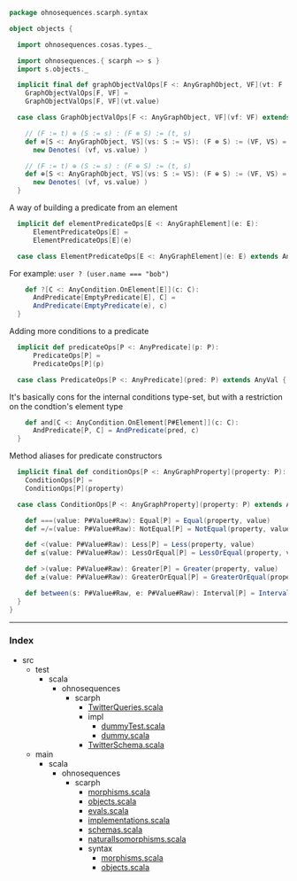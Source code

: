 
```scala
package ohnosequences.scarph.syntax

object objects {

  import ohnosequences.cosas.types._

  import ohnosequences.{ scarph => s }
  import s.objects._

  implicit final def graphObjectValOps[F <: AnyGraphObject, VF](vt: F := VF):
    GraphObjectValOps[F, VF] =
    GraphObjectValOps[F, VF](vt.value)

  case class GraphObjectValOps[F <: AnyGraphObject, VF](vf: VF) extends AnyVal {

    // (F := t) ⊗ (S := s) : (F ⊗ S) := (t, s)
    def ⊗[S <: AnyGraphObject, VS](vs: S := VS): (F ⊗ S) := (VF, VS) =
      new Denotes( (vf, vs.value) )

    // (F := t) ⊕ (S := s) : (F ⊕ S) := (t, s)
    def ⊕[S <: AnyGraphObject, VS](vs: S := VS): (F ⊕ S) := (VF, VS) =
      new Denotes( (vf, vs.value) )
  }
```

A way of building a predicate from an element

```scala
  implicit def elementPredicateOps[E <: AnyGraphElement](e: E):
      ElementPredicateOps[E] =
      ElementPredicateOps[E](e)

  case class ElementPredicateOps[E <: AnyGraphElement](e: E) extends AnyVal {
```

For example: `user ? (user.name === "bob")`

```scala
    def ?[C <: AnyCondition.OnElement[E]](c: C):
      AndPredicate[EmptyPredicate[E], C] =
      AndPredicate(EmptyPredicate(e), c)
  }
```

Adding more conditions to a predicate

```scala
  implicit def predicateOps[P <: AnyPredicate](p: P):
      PredicateOps[P] =
      PredicateOps[P](p)

  case class PredicateOps[P <: AnyPredicate](pred: P) extends AnyVal {
```

It's basically cons for the internal conditions type-set,
but with a restriction on the condtion's element type

```scala
    def and[C <: AnyCondition.OnElement[P#Element]](c: C):
      AndPredicate[P, C] = AndPredicate(pred, c)
  }
```

Method aliases for predicate constructors

```scala
  implicit final def conditionOps[P <: AnyGraphProperty](property: P):
    ConditionOps[P] =
    ConditionOps[P](property)

  case class ConditionOps[P <: AnyGraphProperty](property: P) extends AnyVal {

    def ===(value: P#Value#Raw): Equal[P] = Equal(property, value)
    def =/=(value: P#Value#Raw): NotEqual[P] = NotEqual(property, value)

    def <(value: P#Value#Raw): Less[P] = Less(property, value)
    def ≤(value: P#Value#Raw): LessOrEqual[P] = LessOrEqual(property, value)

    def >(value: P#Value#Raw): Greater[P] = Greater(property, value)
    def ≥(value: P#Value#Raw): GreaterOrEqual[P] = GreaterOrEqual(property, value)

    def between(s: P#Value#Raw, e: P#Value#Raw): Interval[P] = Interval(property, s, e)
  }
}

```


------

### Index

+ src
  + test
    + scala
      + ohnosequences
        + scarph
          + [TwitterQueries.scala][test/scala/ohnosequences/scarph/TwitterQueries.scala]
          + impl
            + [dummyTest.scala][test/scala/ohnosequences/scarph/impl/dummyTest.scala]
            + [dummy.scala][test/scala/ohnosequences/scarph/impl/dummy.scala]
          + [TwitterSchema.scala][test/scala/ohnosequences/scarph/TwitterSchema.scala]
  + main
    + scala
      + ohnosequences
        + scarph
          + [morphisms.scala][main/scala/ohnosequences/scarph/morphisms.scala]
          + [objects.scala][main/scala/ohnosequences/scarph/objects.scala]
          + [evals.scala][main/scala/ohnosequences/scarph/evals.scala]
          + [implementations.scala][main/scala/ohnosequences/scarph/implementations.scala]
          + [schemas.scala][main/scala/ohnosequences/scarph/schemas.scala]
          + [naturalIsomorphisms.scala][main/scala/ohnosequences/scarph/naturalIsomorphisms.scala]
          + syntax
            + [morphisms.scala][main/scala/ohnosequences/scarph/syntax/morphisms.scala]
            + [objects.scala][main/scala/ohnosequences/scarph/syntax/objects.scala]

[test/scala/ohnosequences/scarph/TwitterQueries.scala]: ../../../../../test/scala/ohnosequences/scarph/TwitterQueries.scala.md
[test/scala/ohnosequences/scarph/impl/dummyTest.scala]: ../../../../../test/scala/ohnosequences/scarph/impl/dummyTest.scala.md
[test/scala/ohnosequences/scarph/impl/dummy.scala]: ../../../../../test/scala/ohnosequences/scarph/impl/dummy.scala.md
[test/scala/ohnosequences/scarph/TwitterSchema.scala]: ../../../../../test/scala/ohnosequences/scarph/TwitterSchema.scala.md
[main/scala/ohnosequences/scarph/morphisms.scala]: ../morphisms.scala.md
[main/scala/ohnosequences/scarph/objects.scala]: ../objects.scala.md
[main/scala/ohnosequences/scarph/evals.scala]: ../evals.scala.md
[main/scala/ohnosequences/scarph/implementations.scala]: ../implementations.scala.md
[main/scala/ohnosequences/scarph/schemas.scala]: ../schemas.scala.md
[main/scala/ohnosequences/scarph/naturalIsomorphisms.scala]: ../naturalIsomorphisms.scala.md
[main/scala/ohnosequences/scarph/syntax/morphisms.scala]: morphisms.scala.md
[main/scala/ohnosequences/scarph/syntax/objects.scala]: objects.scala.md
